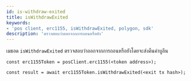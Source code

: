 ```yaml
---
id: is-withdraw-exited
title: isWithdrawExited
keywords:
- 'pos client, erc1155, isWithdrawExited, polygon, sdk'
description: 'ตรวจสอบว่าออกจากการถอนหรือยัง'
---
```


เมธอด `isWithdrawExited` ตรวจสอบว่าออกจากการถอนหรือยังโดยจะส่งคืนค่าบูลีน

```
const erc1155Token = posClient.erc1155(<token address>);

const result = await erc1155Token.isWithdrawExited(<exit tx hash>);

```
